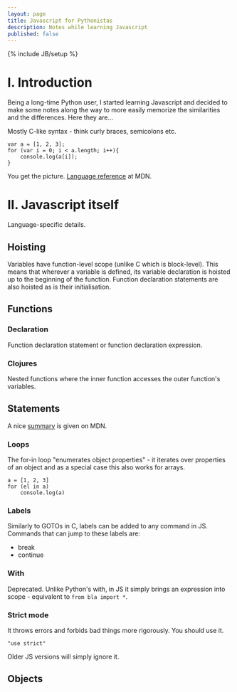```yaml
---
layout: page
title: Javascript for Pythonistas
description: Notes while learning Javascript
published: false
---
```


{% include JB/setup %}

I. Introduction
===============
Being a long-time Python user, I started learning Javascript and decided to make some notes along the way to more easily memorize the similarities and the differences. Here they are...

Mostly C-like syntax - think curly braces, semicolons etc.

    var a = [1, 2, 3];
    for (var i = 0; i < a.length; i++){
        console.log(a[i]);
    }

You get the picture. [Language reference][jsref] at MDN.

II. Javascript itself
=====================
Language-specific details.

Hoisting
--------
Variables have function-level scope (unlike C which is block-level). This means
that wherever a variable is defined, its variable declaration is hoisted up to
the beginning of the function. Function declaration statements are also hoisted
as is their initialisation.

Functions
---------

### Declaration
Function declaration statement or function declaration expression.

### Clojures
Nested functions where the inner function accesses the outer function's
variables.


Statements
----------
A nice [summary][statements] is given on MDN.

### Loops
The for-in loop "enumerates object properties" - it iterates over properties
of an object and as a special case this also works for arrays.

    a = [1, 2, 3]
    for (el in a)
        console.log(a)

### Labels
Similarly to GOTOs in C, labels can be added to any command in JS. Commands that
can jump to these labels are:

 - break
 - continue

### With
Deprecated. Unlike Python's with, in JS it simply brings an expression into
scope - equivalent to `from bla import *`.

### Strict mode
It throws errors and forbids bad things more rigorously. You should use it. 

    "use strict"

Older JS versions will simply ignore it.

Objects
-------

[jsref]: https://developer.mozilla.org/en-US/docs/Web/JavaScript/Reference
[statements]: https://developer.mozilla.org/en-US/docs/Web/JavaScript/Reference/Statements